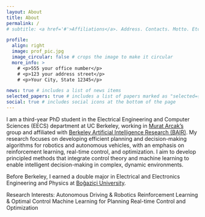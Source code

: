 ```yaml
---
layout: About
title: About
permalink: /
# subtitle: <a href='#'>Affiliations</a>. Address. Contacts. Motto. Etc.

profile:
  align: right
  image: prof_pic.jpg
  image_circular: false # crops the image to make it circular
  more_info: >
    # <p>555 your office number</p>
    # <p>123 your address street</p>
    # <p>Your City, State 12345</p>

news: true # includes a list of news items
selected_papers: true # includes a list of papers marked as "selected={true}"
social: true # includes social icons at the bottom of the page
---
```


I am a third-year PhD student in the Electrical Engineering and Computer Sciences (EECS) department at UC Berkeley, working in [Murat Arcak’s](https://people.eecs.berkeley.edu/~arcak/) group and affiliated with [Berkeley Artificial Intelligence Research (BAIR)](https://bair.berkeley.edu/). My research focuses on developing efficient planning and decision-making algorithms for robotics and autonomous vehicles, with an emphasis on reinforcement learning, real-time control, and optimization. I aim to develop principled methods that integrate control theory and machine learning to enable intelligent decision-making in complex, dynamic environments.

Before Berkeley, I earned a double major in Electrical and Electronics Engineering and Physics at [Boğaziçi University](https://en.wikipedia.org/wiki/Bo%C4%9Fazi%C3%A7i_University).

Research Interests:
Autonomous Driving & Robotics
Reinforcement Learning & Optimal Control
Machine Learning for Planning
Real-time Control and Optimization